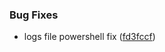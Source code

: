 ### Bug Fixes

* logs file powershell fix ([fd3fccf](https://github.com/zywave/OctopusDeploy-Kraken/commit/fd3fccf))